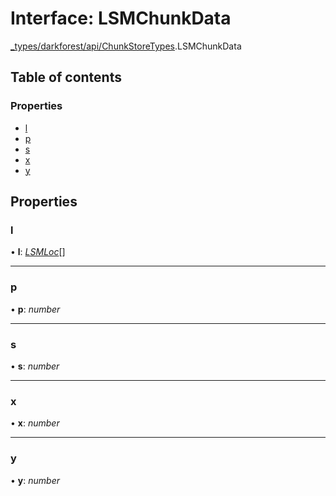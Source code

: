 # Interface: LSMChunkData

[\_types/darkforest/api/ChunkStoreTypes](../modules/_types_darkforest_api_chunkstoretypes.md).LSMChunkData

## Table of contents

### Properties

- [l](_types_darkforest_api_chunkstoretypes.lsmchunkdata.md#l)
- [p](_types_darkforest_api_chunkstoretypes.lsmchunkdata.md#p)
- [s](_types_darkforest_api_chunkstoretypes.lsmchunkdata.md#s)
- [x](_types_darkforest_api_chunkstoretypes.lsmchunkdata.md#x)
- [y](_types_darkforest_api_chunkstoretypes.lsmchunkdata.md#y)

## Properties

### l

• **l**: [_LSMLoc_](_types_darkforest_api_chunkstoretypes.lsmloc.md)[]

---

### p

• **p**: _number_

---

### s

• **s**: _number_

---

### x

• **x**: _number_

---

### y

• **y**: _number_
